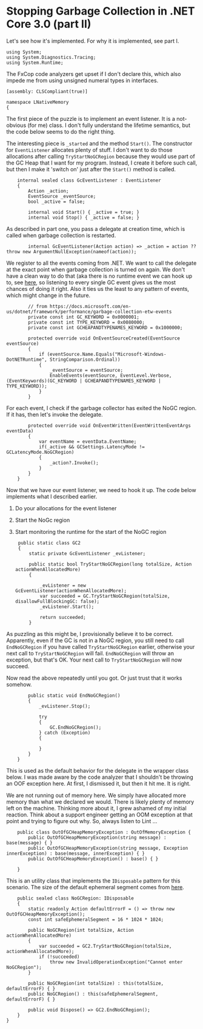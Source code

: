 Stopping Garbage Collection in .NET Core 3.0 (part II)
====================================================
Let's see how it's implemented. For why it is implemented, see part I.
    
    using System;
    using System.Diagnostics.Tracing;
    using System.Runtime;
    
    
The FxCop code analyzers get upset if I don't declare this, which also impede me from using unsigned numeral types in interfaces.
    
    [assembly: CLSCompliant(true)]
    
    namespace LNativeMemory
    {
        
The first piece of the puzzle is to implement an event listener. It is a not-obvious (for me) class. I don't fully
understand the lifetime semantics, but the code below seems to do the right thing.

The interesting piece is `_started` and the method `Start()`. The constructor for `EventListener` allocates plenty of stuff. I don't want
to do those allocations after calling `TryStartNoGCRegion` because they would use part of the GC Heap that I want for my program.
Instead, I create it before such call, but then I make it 'switch on' just after the `Start()` method is called.
        
        internal sealed class GcEventListener : EventListener
        {
            Action _action;
            EventSource _eventSource;
            bool _active = false;
    
            internal void Start() { _active = true; }
            internal void Stop() { _active = false; }
    
            
As described in part one, you pass a delegate at creation time, which is called when garbage collection is restarted.  
            
            internal GcEventListener(Action action) => _action = action ?? throw new ArgumentNullException(nameof(action));
    
            
We register to all the events coming from .NET. We want to call the delegate at the exact point when garbage collection is turned on again.
We don't have a clean way to do that (aka there is no runtime event we can hook up to, see [here](https://github.com/dotnet/coreclr/issues/21750),
so listening to every single GC event gives us the most chances of doing it right. Also it ties us the least to any pattern of events, which
might change in the future.
            
            // from https://docs.microsoft.com/en-us/dotnet/framework/performance/garbage-collection-etw-events
            private const int GC_KEYWORD = 0x0000001;
            private const int TYPE_KEYWORD = 0x0080000;
            private const int GCHEAPANDTYPENAMES_KEYWORD = 0x1000000;
    
            protected override void OnEventSourceCreated(EventSource eventSource)
            {
                if (eventSource.Name.Equals("Microsoft-Windows-DotNETRuntime", StringComparison.Ordinal))
                {
                    _eventSource = eventSource;
                    EnableEvents(eventSource, EventLevel.Verbose, (EventKeywords)(GC_KEYWORD | GCHEAPANDTYPENAMES_KEYWORD | TYPE_KEYWORD));
                }
            }
    
            
For each event, I check if the garbage collector has exited the NoGC region. If it has, then let's invoke the delegate.
            
            protected override void OnEventWritten(EventWrittenEventArgs eventData)
            {
                var eventName = eventData.EventName;
                if(_active && GCSettings.LatencyMode != GCLatencyMode.NoGCRegion)
                {
                    _action?.Invoke();
                }
            }
        }
    
        
Now that we have our event listener, we need to hook it up. The code below implements what I described earlier.
1. Do your allocations for the event listener
2. Start the NoGc region
3. Start monitoring the runtime for the start of the NoGC region
        
        public static class GC2
        {
            static private GcEventListener _evListener;
    
            public static bool TryStartNoGCRegion(long totalSize, Action actionWhenAllocatedMore)
            {
    
                _evListener = new GcEventListener(actionWhenAllocatedMore);
                var succeeded = GC.TryStartNoGCRegion(totalSize, disallowFullBlockingGC: false);
                _evListener.Start();
    
                return succeeded;
            }
    
            
As puzzling as this might be, I provisionally believe it to be correct. Apparently, even if the GC is not in a NoGC region, you still need to call
`EndNoGCRegion` if you have called `TryStartNoGCRegion` earlier, otherwise your next call to `TryStartNoGCRegion` will fail.
`EndNoGCRegion` will throw an exception, but that's OK. Your next call to `TryStartNoGCRegion` will now succeed.

Now read the above repeatedly until you got. Or just trust that it works somehow.
            
            public static void EndNoGCRegion()
            {
                _evListener.Stop();
    
                try
                {
                    GC.EndNoGCRegion();
                } catch (Exception)
                {
    
                }
            }
        }
    
        
This is used as the default behavior for the delegate in the wrapper class below.
I was made aware by the code analyzer that I shouldn't be throwing an OOF exception here. At first, I dismissed it, but then it hit me. It is right.

We are not running out of memory here. We simply have allocated more memory than what we declared we would. There is likely plenty of memory left
on the machine. Thinking more about it, I grew ashamed of my initial reaction. Think about a support engineer getting an OOM exception at that point
and trying to figure out why. So, always listen to Lint ...
        
        public class OutOfGCHeapMemoryException : OutOfMemoryException {
            public OutOfGCHeapMemoryException(string message) : base(message) { }
            public OutOfGCHeapMemoryException(string message, Exception innerException) : base(message, innerException) { }
            public OutOfGCHeapMemoryException() : base() { }
    
        }
    
        
This is an utility class that implements the `IDisposable` pattern for this scenario. The size of the default ephemeral segment comes from 
[here](https://docs.microsoft.com/en-us/dotnet/standard/garbage-collection/fundamentals#generations).
        
        public sealed class NoGCRegion: IDisposable
        {
            static readonly Action defaultErrorF = () => throw new OutOfGCHeapMemoryException();
            const int safeEphemeralSegment = 16 * 1024 * 1024;
    
            public NoGCRegion(int totalSize, Action actionWhenAllocatedMore)
            {
                var succeeded = GC2.TryStartNoGCRegion(totalSize, actionWhenAllocatedMore);
                if (!succeeded)
                    throw new InvalidOperationException("Cannot enter NoGCRegion");
            }
    
            public NoGCRegion(int totalSize) : this(totalSize, defaultErrorF) { }
            public NoGCRegion() : this(safeEphemeralSegment, defaultErrorF) { }
    
            public void Dispose() => GC2.EndNoGCRegion();
        }
    }
    